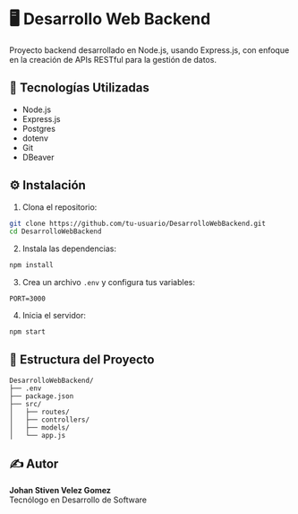 
# 🖥️ Desarrollo Web Backend

Proyecto backend desarrollado en Node.js, usando Express.js, con enfoque en la creación de APIs RESTful para la gestión de datos.

## 🚀 Tecnologías Utilizadas

- Node.js
- Express.js
- Postgres
- dotenv
- Git
- DBeaver

## ⚙️ Instalación

1. Clona el repositorio:

```bash
git clone https://github.com/tu-usuario/DesarrolloWebBackend.git
cd DesarrolloWebBackend
```

2. Instala las dependencias:

```bash
npm install
```

3. Crea un archivo `.env` y configura tus variables:

```env
PORT=3000
```

4. Inicia el servidor:

```bash
npm start
```

## 📂 Estructura del Proyecto

```
DesarrolloWebBackend/
├── .env
├── package.json
├── src/
│   ├── routes/
│   ├── controllers/
│   ├── models/
│   └── app.js
```

## ✍️ Autor

**Johan Stiven Velez Gomez**  
Tecnólogo en Desarrollo de Software
